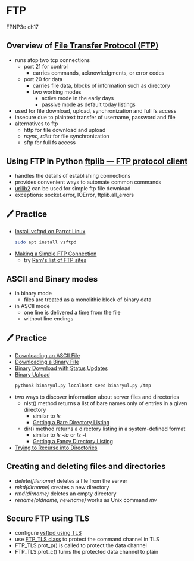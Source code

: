 #  FTP
FPNP3e ch17


Overview of [File Transfer Protocol (FTP)](https://en.wikipedia.org/wiki/File_Transfer_Protocol) 
---
- runs atop two tcp connections
  - port 21 for control
    - carries commands, acknowledgments, or error codes
  - port 20 for data
    - carries file data, blocks of information such as directory
    - two working modes
      - active mode in the early days
      - passive mode as default today
listings
- used for file download, upload, synchronization and full fs access
- insecure due to plaintext transfer of username, password and file
- alternatives to ftp
  - http for file download and upload
  - *rsync, rdist* for file synchronization
  - sftp for full fs access



Using FTP in Python [ftplib — FTP protocol client](https://docs.python.org/3/library/ftplib.html)
---
- handles the details of establishing connections 
- provides convenient ways to automate common commands
- [urllib2](https://docs.python.org/2/library/urllib2.html) can be used for simple ftp file download
- exceptions: socket.error, IOError, ftplib.all_errors


🖊️ Practice
---
- [Install vsftpd on Parrot Linux](https://ubuntu.com/server/docs/service-ftp)
  ```bash
  sudo apt install vsftpd
  ```
- [Making a Simple FTP Connection](./ftp/connect.py)
  - try [Ram's list of FTP sites](http://robotics.stanford.edu/people/ramkumar/ftp.html)



ASCII and Binary modes
---
- in binary mode
  - files are treated as a monolithic block of binary data
- in ASCII mode
  - one line is delivered a time from the file
  - without line endings


🖊️ Practice
---
- [Downloading an ASCII File](./ftp/asciidl.py)
- [Downloading a Binary File](./ftp/binarydl.py)
- [Binary Download with Status Updates](./ftp/advbinarydl.py)
- [Binary Upload](./ftp/binaryul.py)
  ```bash
  python3 binaryul.py localhost seed binaryul.py /tmp
  ```
- two ways to discover information about server files and directories
  - nlst() method returns a list of bare names only of entries in a given directory
    - similar to *ls*
    - [Getting a Bare Directory Listing](./ftp/nlst.py)
  - dir() method returns a directory listing in a system-defined format
    - similar to *ls -la* or *ls -l*
    - [Getting a Fancy Directory Listing](./ftp/dir.py)
- [Trying to Recurse into Directories](./ftp/recursedl.py)


Creating and deleting files and directories
---
- *delete(filename)* deletes a file from the server
- *mkd(dirname)* creates a new directory
- *rmd(dirname)* deletes an empty directory
- *rename(oldname, newname)* works as Unix command *mv*


Secure FTP using TLS
---
- configure [vsftpd using TLS](https://www.rosehosting.com/blog/install-vsftpd-with-ssl-tls-on-ubuntu-20-04/)
- use [FTP_TLS class](https://docs.python.org/3/library/ftplib.html) to protect the command channel in TLS
- FTP_TLS.prot_p() is called to protect the data channel
- FTP_TLS.prot_c() turns the protected data channel to plain